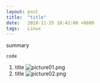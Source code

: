 ```yaml
---
layout: post
title:  "title"
date:   2018-11-25 18:42:00 +0800
tags:   Linux 
---
```


summary

```
code
```
1. title
![picture01.png][01]
2. title
![picture02.png][02]


[01]:{{site.url}}/images/picture01.png
[02]:{{site.url}}/images/picture02.png
